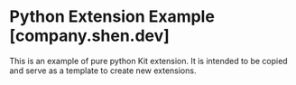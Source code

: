 # Python Extension Example [company.shen.dev]

This is an example of pure python Kit extension. It is intended to be copied and serve as a template to create new extensions.


